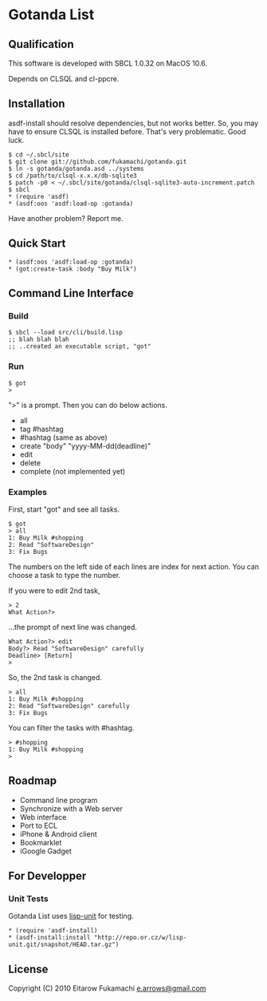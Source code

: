 # Gotanda List

## Qualification

This software is developed with SBCL 1.0.32 on MacOS 10.6.

Depends on CLSQL and cl-ppcre.

## Installation

asdf-install should resolve dependencies, but not works better. So, you may have to ensure CLSQL is installed before. That's very problematic. Good luck.

    $ cd ~/.sbcl/site
    $ git clone git://github.com/fukamachi/gotanda.git
    $ ln -s gotanda/gotanda.asd ../systems
    $ cd /path/to/clsql-x.x.x/db-sqlite3
    $ patch -p0 < ~/.sbcl/site/gotanda/clsql-sqlite3-auto-increment.patch
    $ sbcl
    * (require 'asdf)
    * (asdf:oos 'asdf:load-op :gotanda)

Have another problem? Report me.

## Quick Start

    * (asdf:oos 'asdf:load-op :gotanda)
    * (got:create-task :body "Buy Milk")

## Command Line Interface

### Build

    $ sbcl --load src/cli/build.lisp
    ;; blah blah blah
    ;; ..created an executable script, "got"

### Run

    $ got
    >

">" is a prompt. Then you can do below actions.

* all
* tag #hashtag
* #hashtag (same as above)
* create "body" "yyyy-MM-dd(deadline)"
* edit
* delete
* complete (not implemented yet)

### Examples

First, start "got" and see all tasks.

    $ got
    > all
    1: Buy Milk #shopping
    2: Read "SoftwareDesign"
    3: Fix Bugs

The numbers on the left side of each lines are index for next action. You can choose a task to type the number.

If you were to edit 2nd task,

    > 2
    What Action?>

...the prompt of next line was changed.

    What Action?> edit
    Body?> Read "SoftwareDesign" carefully
    Deadline> [Return]
    >

So, the 2nd task is changed.

    > all
    1: Buy Milk #shopping
    2: Read "SoftwareDesign" carefully
    3: Fix Bugs

You can filter the tasks with #hashtag.

    > #shopping
    1: Buy Milk #shopping
    >

## Roadmap

* Command line program
* Synchronize with a Web server
* Web interface
* Port to ECL
* iPhone & Android client
* Bookmarklet
* iGoogle Gadget

## For Developper
### Unit Tests
Gotanda List uses [lisp-unit](http://www.cs.northwestern.edu/academics/courses/325/readings/lisp-unit.html) for testing.

    * (require 'asdf-install)
    * (asdf-install:install "http://repo.or.cz/w/lisp-unit.git/snapshot/HEAD.tar.gz")

## License

Copyright (C) 2010 Eitarow Fukamachi <e.arrows@gmail.com>
